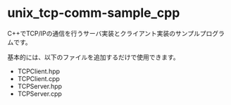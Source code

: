 # unix_tcp-comm-sample_cpp

C++でTCP/IPの通信を行うサーバ実装とクライアント実装のサンプルプログラムです。

基本的には、以下のファイルを追加するだけで使用できます。
- TCPClient.hpp
- TCPClient.cpp
- TCPServer.hpp
- TCPServer.cpp
